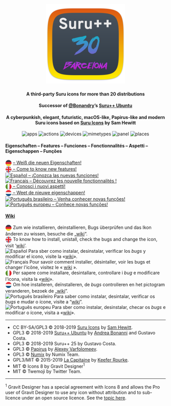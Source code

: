 <p align="center">
    <img src="images/logo30.svg?sanitize=true" alt="Logotype" height="250px">
</p>

<h4 align="center">A third-party Suru icons for more than 20 distributions </h4>
<h4 align="center">Successor of <a href="https://github.com/Bonandry">@Bonandry</a>’s <a href="https://github.com/Bonandry/suru-plus-ubuntu">Suru++ Ubuntu</a></h4>
<h4 align="center">A cyberpunkish, elegant, futuristic, macOS-like, Papirus-like and modern Suru icons based on <a href="https://snwh.org/suru">Suru Icons</a> by Sam Hewitt</h4>

<p align="center">
  <img alt="apps" src="https://img.shields.io/badge/apps_icons-5360%2B-EA00D9.svg?style=plastic?&colorA=0ABDC6"/>
  <img alt="actions" src="https://img.shields.io/badge/actions_icons-1800%2B-EA00D9.svg?style=plastic?&colorA=0ABDC6"/>
  <img alt="devices" src="https://img.shields.io/badge/devices_icons-150%2B-EA00D9.svg?style=plastic?&colorA=0ABDC6"/>
  <img alt="mimetypes" src="https://img.shields.io/badge/mimetypes_icons-1600%2B-EA00D9.svg?style=plastic?&colorA=0ABDC6"/>
  <img alt="panel" src="https://img.shields.io/badge/panel_icons-1900%2B-EA00D9.svg?style=plastic?&colorA=0ABDC6"/>
  <img alt="places" src="https://img.shields.io/badge/places_icons-2300%2B-EA00D9.svg?style=plastic?&colorA=0ABDC6"/>
</p>

#### Eigenschaften – Features – Funciones – Fonctionnalités – Aspetti – Eigenschappen – Funções
<img align="top" alt="Deutsch" height="20px" title="Deutsch" src="images/flags/deutsch.png"> <a href="features-de.md"> – Weiß die neuen Eigenschaften!<br/>
<img align="top" alt="English" height="20px" title="English" src="images/flags/english-uk.png"> <a href="features-en.md"> – Come to know new features!<br/>
<img align="top" alt="Español" height="20px" title="Español" src="images/flags/español.png"> <a href="features-es.md"> – ¡Conozca las nuevas funciones!<br/>
<img align="top" alt="Français" height="20px" title="Français" src="images/flags/français.png"> <a href="features-fr.md"> – Découvrez les nouvelle fonctionnalités !<br/>
<img align="top" alt="Italiano" height="20px" title="Italiano" src="images/flags/italiano.png"> <a href="features-it.md"> – Conosci i nuovi aspetti!<br/>
<img align="top" alt="Nederlands" height="20px" title="Nederlands" src="images/flags/nederlands.png"> <a href="features-nl.md"> – Weet de nieuwe eigenschappen!<br/>
<img align="top" alt="Português brasileiro" height="20px" title="Português brasileiro" src="images/flags/português-brasileiro.png"> <a href="features-pt-br.md"> – Venha conhecer novas funções!<br/>
<img align="top" alt="Português europeu" height="20px" title="Português europeu" src="images/flags/português-europeu.png"> <a href="features-pt-eu.md"> – Conhece novas funções!<br/>

#### <a href="https://github.com/gusbemacbe/suru-plus/wiki">Wiki</a>

<img align="top" alt="Deutsch" height="20px" title="Deutsch" src="images/flags/deutsch.png"> Zum wie installieren, deinstallieren, Bugs überprüfen und das Ikon ânderen zu wissen, besuche die „<a href="https://github.com/gusbemacbe/suru-plus/wiki">wiki</a>“.<br/>
<img align="top" alt="English" height="20px" title="English" src="images/flags/english-uk.png"> To know how to install, unistall, check the bugs and change the icon, visit ‘<a href="https://github.com/gusbemacbe/suru-plus/wiki">wiki</a>’.<br/>
<img align="top" alt="Español" height="20px" title="Español" src="images/flags/español.png"> Para sber como instalar, desinstalar, verificar los *bugs* y modificar el icono, visite la «<a href="https://github.com/gusbemacbe/suru-plus/wiki">wiki</a>».<br/>
<img align="top" alt="Français" height="20px" title="Français" src="images/flags/français.png"> Pour savoir comment installer, désintaller, voir les bugs et changer l'icône, visitez le « <a href="https://github.com/gusbemacbe/suru-plus/wiki">wiki</a> ».<br/>
<img align="top" alt="Italiano" height="20px" title="Italiano" src="images/flags/italiano.png"> Per sapere come installare, desintallare, controllare i *bug* e modificare l'icona, visita la «<a href="https://github.com/gusbemacbe/suru-plus/wiki">wiki</a>».<br/>
<img align="top" alt="Nederlands" height="20px" title="Nederlands" src="images/flags/nederlands.png"> Om hoe installeren, deïnstalleren, de *bugs* controlleren en het pictogram veranderen, bezoek de „<a href="https://github.com/gusbemacbe/suru-plus/wiki">wiki</a>”.<br/>
<img align="top" alt="Português brasileiro" height="20px" title="Português brasileiro" src="images/flags/português-brasileiro.png"> Para saber como instalar, desintalar, verificar os *bugs* e mudar o ícone, visite a “<a href="https://github.com/gusbemacbe/suru-plus/wiki">wiki</a>”.<br/>
<img align="top" alt="Português europeu" height="20px" title="Português europeu" src="images/flags/português-europeu.png"> Para sber como instalar, desinstalar, checar os *bugs* e modificar o ícone, visita a «<a href="https://github.com/gusbemacbe/suru-plus/wiki">wiki</a>». <br/>

<hr>

* CC BY-SA/GPL3 © 2018-2019 [Suru Icons](https://github.com/snwh/suru-icon-theme) by [Sam Hewitt](https://github.com/snwh).
* GPL3 © 2018-2019 [Suru++ Ubuntu](https://github.com/Bonandry/suru-plus) by [Andrea Bonanni](https://github.com/Bonandry) and Gustavo Costa.
* GPL3 © 2018-2019 Suru++ 25 by Gustavo Costa.
* GPL3 © [Papirus](https://github.com/PapirusDevelopmentTeam/) by [Alexey Varfolomeev](https://github.com/varlesh).
* GPL3 © [Numix](https://github.com/numixproject/numix-icon-theme) by Numix Team.
* GPL3/MIT © 2015-2019 [La Capitaine](https://github.com/keeferrourke/la-capitaine-icon-theme) by [Keefer Rourke](https://github.com/keeferrourke).
* MIT © Icons 8 by Gravit Designer<sup>1</sup>
* MIT © Twemoji by Twitter Team.

<hr>
<sup>1</sup> Gravit Designer has a special agreement with Icons 8 and allows the Pro user of Gravit Designer to use any icon without attribution and to sub-licence under an open source licence. See the <a href="https://discuss.gravit.io/t/licence-of-icons/2767">topic here</a>.
